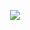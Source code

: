 <p align="center">
  <img src="https://capsule-render.vercel.app/api?type=Slice&height=250&color=#97dbae&text=Crypto%20World!&desc=Hello%20capsule%20render"/>
</p>

